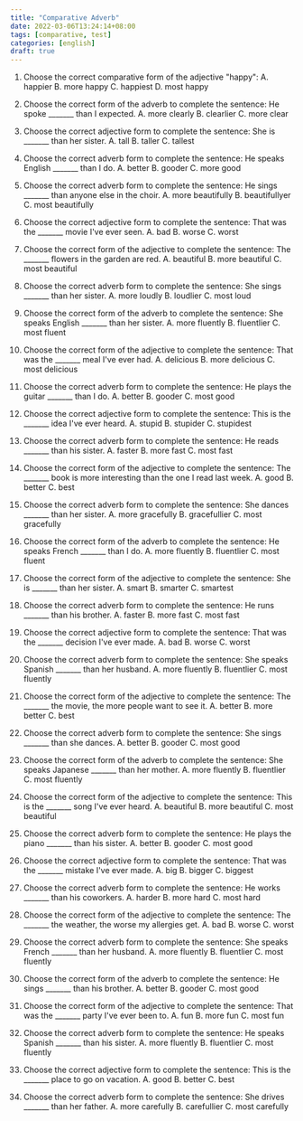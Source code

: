 ```yaml
---
title: "Comparative Adverb"
date: 2022-03-06T13:24:14+08:00
tags: [comparative, test]
categories: [english]
draft: true
---
```


1. Choose the correct comparative form of the adjective "happy":
A. happier
B. more happy
C. happiest
D. most happy

2. Choose the correct form of the adverb to complete the sentence:
He spoke _______ than I expected.
A. more clearly
B. clearlier
C. more clear

3. Choose the correct adjective form to complete the sentence:
She is _______ than her sister.
A. tall
B. taller
C. tallest

4. Choose the correct adverb form to complete the sentence:
He speaks English _______ than I do.
A. better
B. gooder
C. more good

5. Choose the correct adverb form to complete the sentence:
He sings _______ than anyone else in the choir.
A. more beautifully
B. beautifullyer
C. most beautifully

6. Choose the correct adjective form to complete the sentence:
That was the _______ movie I've ever seen.
A. bad
B. worse
C. worst

7. Choose the correct form of the adjective to complete the sentence:
The _______ flowers in the garden are red.
A. beautiful
B. more beautiful
C. most beautiful

8. Choose the correct adverb form to complete the sentence:
She sings _______ than her sister.
A. more loudly
B. loudlier
C. most loud

9. Choose the correct form of the adverb to complete the sentence:
She speaks English _______ than her sister.
A. more fluently
B. fluentlier
C. most fluent

10. Choose the correct form of the adjective to complete the sentence:
That was the _______ meal I've ever had.
A. delicious
B. more delicious
C. most delicious

11. Choose the correct adverb form to complete the sentence:
He plays the guitar _______ than I do.
A. better
B. gooder
C. most good

12. Choose the correct adjective form to complete the sentence:
This is the _______ idea I've ever heard.
A. stupid
B. stupider
C. stupidest

13. Choose the correct adverb form to complete the sentence:
He reads _______ than his sister.
A. faster
B. more fast
C. most fast

14. Choose the correct form of the adjective to complete the sentence:
The _______ book is more interesting than the one I read last week.
A. good
B. better
C. best

15. Choose the correct adverb form to complete the sentence:
She dances _______ than her sister.
A. more gracefully
B. gracefullier
C. most gracefully

16. Choose the correct form of the adverb to complete the sentence:
He speaks French _______ than I do.
A. more fluently
B. fluentlier
C. most fluent

17. Choose the correct form of the adjective to complete the sentence:
She is _______ than her sister.
A. smart
B. smarter
C. smartest

18. Choose the correct adverb form to complete the sentence:
He runs _______ than his brother.
A. faster
B. more fast
C. most fast

19. Choose the correct adjective form to complete the sentence:
That was the _______ decision I've ever made.
A. bad
B. worse
C. worst

20. Choose the correct adverb form to complete the sentence:
She speaks Spanish _______ than her husband.
A. more fluently
B. fluentlier
C. most fluently

21. Choose the correct form of the adjective to complete the sentence:
The _______ the movie, the more people want to see it.
A. better
B. more better
C. best

22. Choose the correct adverb form to complete the sentence:
She sings _______ than she dances.
A. better
B. gooder
C. most good

23. Choose the correct form of the adverb to complete the sentence:
She speaks Japanese _______ than her mother.
A. more fluently
B. fluentlier
C. most fluently

24. Choose the correct form of the adjective to complete the sentence:
This is the _______ song I've ever heard.
A. beautiful
B. more beautiful
C. most beautiful

25. Choose the correct adverb form to complete the sentence:
He plays the piano _______ than his sister.
A. better
B. gooder
C. most good

26. Choose the correct adjective form to complete the sentence:
That was the _______ mistake I've ever made.
A. big
B. bigger
C. biggest

27. Choose the correct adverb form to complete the sentence:
He works _______ than his coworkers.
A. harder
B. more hard
C. most hard

28. Choose the correct form of the adjective to complete the sentence:
The _______ the weather, the worse my allergies get.
A. bad
B. worse
C. worst

29. Choose the correct adverb form to complete the sentence:
She speaks French _______ than her husband.
A. more fluently
B. fluentlier
C. most fluently

30. Choose the correct form of the adverb to complete the sentence:
He sings _______ than his brother.
A. better
B. gooder
C. most good

31. Choose the correct form of the adjective to complete the sentence:
That was the _______ party I've ever been to.
A. fun
B. more fun
C. most fun

32. Choose the correct adverb form to complete the sentence:
He speaks Spanish _______ than his sister.
A. more fluently
B. fluentlier
C. most fluently

33. Choose the correct adjective form to complete the sentence:
This is the _______ place to go on vacation.
A. good
B. better
C. best

34. Choose the correct adverb form to complete the sentence:
She drives _______ than her father.
A. more carefully
B. carefullier
C. most carefully